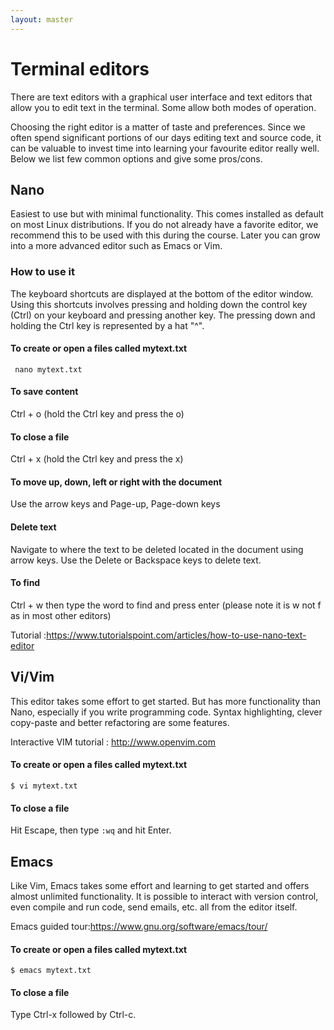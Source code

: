 ```yaml
---
layout: master
---
```


# Terminal editors

There are text editors with a graphical user interface and text editors that
allow you to edit text in the terminal. Some allow both modes of operation.

Choosing the right editor is a matter of taste and preferences. Since we often
spend significant portions of our days editing text and source code, it can be
valuable to invest time into learning your favourite editor really well. Below
we list few common options and give some pros/cons.


## Nano

Easiest to use but with minimal functionality. This comes installed as default
on most Linux distributions.  If you do not already have a favorite editor, we
recommend this to be used with this during the course. Later you can grow into a more
advanced editor such as Emacs or Vim.


### How to use it

The keyboard shortcuts are displayed at the bottom of the editor window. Using
this shortcuts involves pressing and holding down the control key (Ctrl) on
your keyboard and pressing another key. The pressing down and holding the Ctrl
key is represented by a hat "^".

#### To create or open a files called mytext.txt

```shell
 nano mytext.txt
```

#### To save content

Ctrl + o (hold the Ctrl key and press the o)

#### To close a file

Ctrl + x (hold the Ctrl key and press the x)

#### To move up, down, left or right with the document

Use the arrow keys and Page-up, Page-down keys

#### Delete text

Navigate to where the text to be deleted located in the document using arrow keys. Use the Delete or Backspace keys to delete text.

#### To find

Ctrl + w then type the word to find and press enter (please note it is w not f as in most other editors)

Tutorial :https://www.tutorialspoint.com/articles/how-to-use-nano-text-editor


## Vi/Vim

This editor takes some effort to get started. But has more functionality
than Nano, especially if you write programming code. Syntax highlighting,
clever copy-paste and better refactoring are some features.

Interactive VIM tutorial : http://www.openvim.com

#### To create or open a files called mytext.txt

```shell
$ vi mytext.txt
```

#### To close a file

Hit Escape, then type `:wq` and hit Enter.


## Emacs

Like Vim, Emacs takes some effort and learning to get started and offers almost unlimited
functionality. It is possible to interact with version control, even compile and run code,
send emails, etc. all from the editor itself.

Emacs guided tour:https://www.gnu.org/software/emacs/tour/

#### To create or open a files called mytext.txt

```shell
$ emacs mytext.txt
```

#### To close a file

Type Ctrl-x followed by Ctrl-c.
